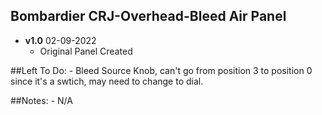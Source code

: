 ## Bombardier CRJ-Overhead-Bleed Air Panel
- **v1.0** 02-09-2022
    - Original Panel Created


##Left To Do:
    - Bleed Source Knob, can't go from position 3 to position 0 since it's a swtich, may need to change to dial.
	
##Notes:
    - N/A
    